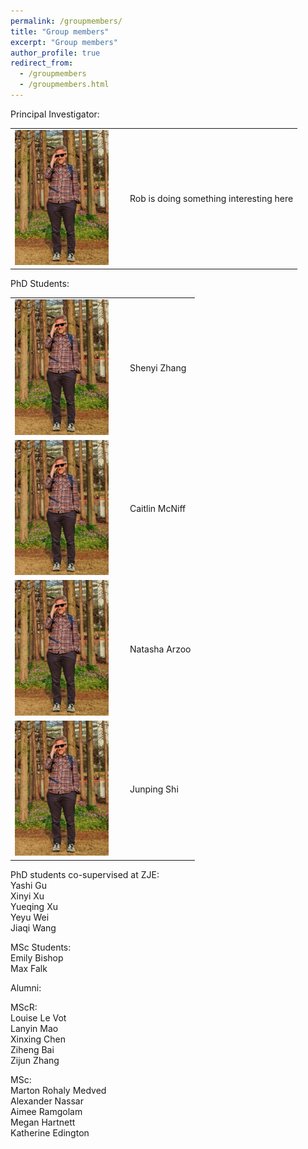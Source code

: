 ```yaml
---
permalink: /groupmembers/
title: "Group members"
excerpt: "Group members"
author_profile: true
redirect_from: 
  - /groupmembers
  - /groupmembers.html
---
```


Principal Investigator:
          
<div align="left">
    <table >
     <tr>
       <td><img src="/images/RY_profile.jpeg" alt="Image description" style="width: 150px; height: auto; margin-right: 20px;"></td>
        <td> Rob is doing something interesting here</td>
     </tr>
    </table>
    </div>
    
PhD Students: 
<div align="left">
    <table >
     <tr>
       <td><img src="/images/RY_profile.jpeg" alt="Image description" style="width: 150px; height: auto; margin-right: 20px;"></td>
        <td>Shenyi Zhang</td>
     </tr>
           <tr>
       <td><img src="/images/RY_profile.jpeg" alt="Image description" style="width: 150px; height: auto; margin-right: 20px;"></td>
        <td>Caitlin McNiff</td>
     </tr>
           <tr>
       <td><img src="/images/RY_profile.jpeg" alt="Image description" style="width: 150px; height: auto; margin-right: 20px;"></td>
        <td>Natasha Arzoo</td>
     </tr>
           <tr>
       <td><img src="/images/RY_profile.jpeg" alt="Image description" style="width: 150px; height: auto; margin-right: 20px;"></td>
        <td>Junping Shi</td>
     </tr>
    </table>
    </div>


PhD students co-supervised at ZJE:  
Yashi Gu  
Xinyi Xu  
Yueqing Xu  
Yeyu Wei  
Jiaqi Wang  

MSc Students:  
Emily Bishop  
Max Falk  

Alumni:  

MScR:  
Louise Le Vot  
Lanyin Mao  
Xinxing Chen  
Ziheng Bai  
Zijun Zhang  

MSc:  
Marton Rohaly Medved  
Alexander Nassar  
Aimee Ramgolam  
Megan Hartnett  
Katherine Edington  
